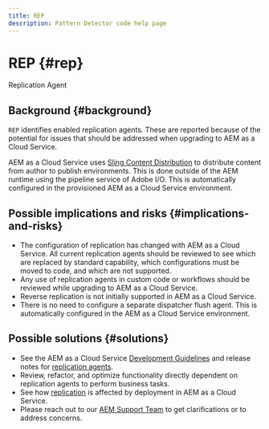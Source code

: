 ```yaml
---
title: REP
description: Pattern Detector code help page
---
```


# REP {#rep}

Replication Agent

## Background {#background}

`REP` identifies enabled replication agents. These are reported because of the potential for issues that should be addressed when upgrading to AEM as a Cloud Service.

AEM as a Cloud Service uses [Sling Content Distribution](https://sling.apache.org/documentation/bundles/content-distribution.html) to distribute content from author to publish environments. This is done outside of the AEM runtime using the pipeline service of Adobe I/O. This is automatically configured in the provisioned AEM as a Cloud Service environment.

## Possible implications and risks {#implications-and-risks}

* The configuration of replication has changed with AEM as a Cloud Service. All current replication agents should be reviewed to see which are replaced by standard capability, which configurations must be moved to code, and which are not supported.
* Any use of replication agents in custom code or workflows should be reviewed while upgrading to AEM as a Cloud Service.
* Reverse replication is not initially supported in AEM as a Cloud Service.
* There is no need to configure a separate dispatcher flush agent. This is automatically configured in the AEM as a Cloud Service environment.

## Possible solutions {#solutions}

* See the AEM as a Cloud Service [Development Guidelines](https://experienceleague.adobe.com/docs/experience-manager-cloud-service/implementing/developing/development-guidelines.html#no-reverse-replication-agents) and release notes for [replication agents](https://experienceleague.adobe.com/docs/experience-manager-cloud-service/release-notes/aem-cloud-changes.html#replication-agents).
* Review, refactor, and optimize functionality directly dependent on replication agents to perform business tasks.
* See how [replication](https://experienceleague.adobe.com/docs/experience-manager-cloud-service/implementing/deploying/overview.html#replication) is affected by deployment in AEM as a Cloud Service.
* Please reach out to our [AEM Support Team](https://helpx.adobe.com/enterprise/using/support-for-experience-cloud.html) to get clarifications or to address concerns.
